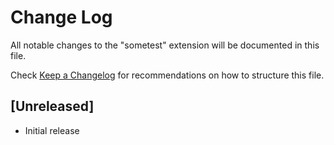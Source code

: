 # Change Log

All notable changes to the "sometest" extension will be documented in this file.

Check [Keep a Changelog](http://keepachangelog.com/) for recommendations on how to structure this file.

## [Unreleased]

- Initial release